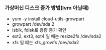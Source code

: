 ### 가상머신 디스크 증가 방법(lvm 아닐때)

* yum -y install cloud-utils-growpart
* growpart /dev/sda 2
* lsblk, fdisk로 용량 증가 확인
* ext2, ext3, ext4 일 때는 resize2fs /dev/sda2
* xfs 일 떄는 xfs_growfs /dev/sda2
